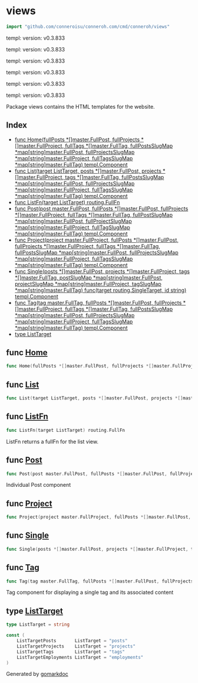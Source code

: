 <!-- gomarkdoc:embed:start -->

<!-- Code generated by gomarkdoc. DO NOT EDIT -->

# views

```go
import "github.com/conneroisu/conneroh.com/cmd/conneroh/views"
```

templ: version: v0.3.833

templ: version: v0.3.833

templ: version: v0.3.833

templ: version: v0.3.833

templ: version: v0.3.833

templ: version: v0.3.833

Package views contains the HTML templates for the website.

## Index

- [func Home\(fullPosts \*\[\]master.FullPost, fullProjects \*\[\]master.FullProject, fullTags \*\[\]master.FullTag, fullPostsSlugMap \*map\[string\]master.FullPost, fullProjectsSlugMap \*map\[string\]master.FullProject, fullTagsSlugMap \*map\[string\]master.FullTag\) templ.Component](<#Home>)
- [func List\(target ListTarget, posts \*\[\]master.FullPost, projects \*\[\]master.FullProject, tags \*\[\]master.FullTag, fullPostsSlugMap \*map\[string\]master.FullPost, fullProjectsSlugMap \*map\[string\]master.FullProject, fullTagsSlugMap \*map\[string\]master.FullTag\) templ.Component](<#List>)
- [func ListFn\(target ListTarget\) routing.FullFn](<#ListFn>)
- [func Post\(post master.FullPost, fullPosts \*\[\]master.FullPost, fullProjects \*\[\]master.FullProject, fullTags \*\[\]master.FullTag, fullPostSlugMap \*map\[string\]master.FullPost, fullProjectSlugMap \*map\[string\]master.FullProject, fullTagSlugMap \*map\[string\]master.FullTag\) templ.Component](<#Post>)
- [func Project\(project master.FullProject, fullPosts \*\[\]master.FullPost, fullProjects \*\[\]master.FullProject, fullTags \*\[\]master.FullTag, fullPostsSlugMap \*map\[string\]master.FullPost, fullProjectsSlugMap \*map\[string\]master.FullProject, fullTagsSlugMap \*map\[string\]master.FullTag\) templ.Component](<#Project>)
- [func Single\(posts \*\[\]master.FullPost, projects \*\[\]master.FullProject, tags \*\[\]master.FullTag, postSlugMap \*map\[string\]master.FullPost, projectSlugMap \*map\[string\]master.FullProject, tagSlugMap \*map\[string\]master.FullTag\) func\(target routing.SingleTarget, id string\) templ.Component](<#Single>)
- [func Tag\(tag master.FullTag, fullPosts \*\[\]master.FullPost, fullProjects \*\[\]master.FullProject, fullTags \*\[\]master.FullTag, fullPostsSlugMap \*map\[string\]master.FullPost, fullProjectsSlugMap \*map\[string\]master.FullProject, fullTagsSlugMap \*map\[string\]master.FullTag\) templ.Component](<#Tag>)
- [type ListTarget](<#ListTarget>)


<a name="Home"></a>
## func [Home](<https://github.com/conneroisu/conneroh.com/blob/main/cmd/conneroh/views/home_templ.go#L17-L24>)

```go
func Home(fullPosts *[]master.FullPost, fullProjects *[]master.FullProject, fullTags *[]master.FullTag, fullPostsSlugMap *map[string]master.FullPost, fullProjectsSlugMap *map[string]master.FullProject, fullTagsSlugMap *map[string]master.FullTag) templ.Component
```



<a name="List"></a>
## func [List](<https://github.com/conneroisu/conneroh.com/blob/main/cmd/conneroh/views/list_templ.go#L110-L118>)

```go
func List(target ListTarget, posts *[]master.FullPost, projects *[]master.FullProject, tags *[]master.FullTag, fullPostsSlugMap *map[string]master.FullPost, fullProjectsSlugMap *map[string]master.FullProject, fullTagsSlugMap *map[string]master.FullTag) templ.Component
```



<a name="ListFn"></a>
## func [ListFn](<https://github.com/conneroisu/conneroh.com/blob/main/cmd/conneroh/views/utils.go#L39>)

```go
func ListFn(target ListTarget) routing.FullFn
```

ListFn returns a fullFn for the list view.

<a name="Post"></a>
## func [Post](<https://github.com/conneroisu/conneroh.com/blob/main/cmd/conneroh/views/posts_templ.go#L18-L26>)

```go
func Post(post master.FullPost, fullPosts *[]master.FullPost, fullProjects *[]master.FullProject, fullTags *[]master.FullTag, fullPostSlugMap *map[string]master.FullPost, fullProjectSlugMap *map[string]master.FullProject, fullTagSlugMap *map[string]master.FullTag) templ.Component
```

Individual Post component

<a name="Project"></a>
## func [Project](<https://github.com/conneroisu/conneroh.com/blob/main/cmd/conneroh/views/projects_templ.go#L17-L25>)

```go
func Project(project master.FullProject, fullPosts *[]master.FullPost, fullProjects *[]master.FullProject, fullTags *[]master.FullTag, fullPostsSlugMap *map[string]master.FullPost, fullProjectsSlugMap *map[string]master.FullProject, fullTagsSlugMap *map[string]master.FullTag) templ.Component
```



<a name="Single"></a>
## func [Single](<https://github.com/conneroisu/conneroh.com/blob/main/cmd/conneroh/views/utils.go#L15-L20>)

```go
func Single(posts *[]master.FullPost, projects *[]master.FullProject, tags *[]master.FullTag, postSlugMap *map[string]master.FullPost, projectSlugMap *map[string]master.FullProject, tagSlugMap *map[string]master.FullTag) func(target routing.SingleTarget, id string) templ.Component
```



<a name="Tag"></a>
## func [Tag](<https://github.com/conneroisu/conneroh.com/blob/main/cmd/conneroh/views/tags_templ.go#L18-L26>)

```go
func Tag(tag master.FullTag, fullPosts *[]master.FullPost, fullProjects *[]master.FullProject, fullTags *[]master.FullTag, fullPostsSlugMap *map[string]master.FullPost, fullProjectsSlugMap *map[string]master.FullProject, fullTagsSlugMap *map[string]master.FullTag) templ.Component
```

Tag component for displaying a single tag and its associated content

<a name="ListTarget"></a>
## type [ListTarget](<https://github.com/conneroisu/conneroh.com/blob/main/cmd/conneroh/views/list_templ.go#L18>)



```go
type ListTarget = string
```

<a name="ListTargetPosts"></a>

```go
const (
    ListTargetPosts       ListTarget = "posts"
    ListTargetProjects    ListTarget = "projects"
    ListTargetTags        ListTarget = "tags"
    ListTargetEmployments ListTarget = "employments"
)
```

Generated by [gomarkdoc](<https://github.com/princjef/gomarkdoc>)


<!-- gomarkdoc:embed:end -->
